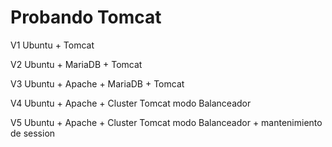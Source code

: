 # Probando Tomcat

V1 Ubuntu + Tomcat

V2 Ubuntu + MariaDB + Tomcat

V3 Ubuntu + Apache + MariaDB + Tomcat

V4 Ubuntu + Apache + Cluster Tomcat modo Balanceador

V5 Ubuntu + Apache + Cluster Tomcat modo Balanceador + mantenimiento de session

